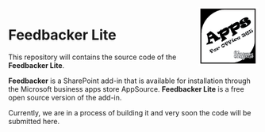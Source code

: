 
<img src="../assets/Singens.png" align="right" />

# Feedbacker Lite
This repository will contains the source code of the **Feedbacker Lite**.

**Feedbacker** is a SharePoint add-in that is available for installation through the Microsoft business apps store AppSource. 
**Feedbacker Lite** is a free open source version  of the add-in.

Currently, we are in a process of building  it and very soon the code will be submitted here.
